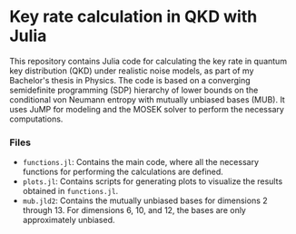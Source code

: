 # Key rate calculation in QKD with Julia
This repository contains Julia code for calculating the key rate in quantum key distribution (QKD) under realistic noise models, as part of my Bachelor's thesis in Physics. The code is based on a converging semidefinite programming (SDP) hierarchy of lower bounds on the conditional von Neumann entropy with mutually unbiased bases (MUB). It uses JuMP for modeling and the MOSEK solver to perform the necessary computations.

### Files
- `functions.jl`: Contains the main code, where all the necessary functions for performing the calculations are defined.
- `plots.jl`: Contains scripts for generating plots to visualize the results obtained in `functions.jl`.
- `mub.jld2`: Contains the mutually unbiased bases for dimensions 2 through 13. For dimensions 6, 10, and 12, the bases are only approximately unbiased.
